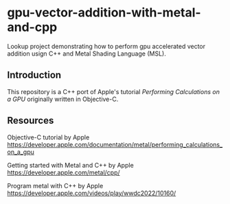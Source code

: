 # gpu-vector-addition-with-metal-and-cpp
Lookup project demonstrating how to perform gpu accelerated vector addition usign C++ and Metal Shading Language (MSL).

## Introduction
This repository is a C++ port of Apple's tutorial *Performing Calculations on a GPU* originally written in Objective-C.

## Resources

Objective-C tutorial by Apple  
https://developer.apple.com/documentation/metal/performing_calculations_on_a_gpu

Getting started with Metal and C++ by Apple  
https://developer.apple.com/metal/cpp/

Program metal with C++ by Apple  
https://developer.apple.com/videos/play/wwdc2022/10160/
